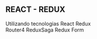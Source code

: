 
## REACT - REDUX 

Utilizando tecnologias 
    React Redux  
    Router4 
    ReduxSaga 
    Redux Form


